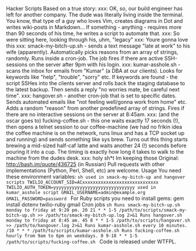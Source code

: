 Hacker Scripts Based on a true story: xxx: OK, so, our build engineer has left for another company. The dude was literally living inside the terminal. You know, that type of a guy who loves Vim, creates diagrams in Dot and writes wiki-posts in Markdown... If something - anything - requires more than 90 seconds of his time, he writes a script to automate that. xxx: So were sitting here, looking through his, uhm, "legacy" xxx: Youre gonna love this xxx: smack-my-bitch-up.sh - sends a text message "late at work" to his wife (apparently). Automatically picks reasons from an array of strings, randomly. Runs inside a cron-job. The job fires if there are active SSH-sessions on the server after 9pm with his login. xxx: kumar-asshole.sh - scans the inbox for emails from "Kumar" (a DBA at our clients). Looks for keywords like "help", "trouble", "sorry" etc. If keywords are found - the script SSHes into the clients server and rolls back the staging database to the latest backup. Then sends a reply "no worries mate, be careful next time". xxx: hangover.sh - another cron-job that is set to specific dates. Sends automated emails like "not feeling well/gonna work from home" etc. Adds a random "reason" from another predefined array of strings. Fires if there are no interactive sessions on the server at 8:45am. xxx: (and the oscar goes to) fucking-coffee.sh - this one waits exactly 17 seconds (!), then opens a telnet session to our coffee-machine (we had no frikin idea the coffee machine is on the network, runs linux and has a TCP socket up and running) and sends something like sys brew. Turns out this thing starts brewing a mid-sized half-caf latte and waits another 24 (!) seconds before pouring it into a cup. The timing is exactly how long it takes to walk to the machine from the dudes desk. xxx: holy sh*t Im keeping those Original: http://bash.im/quote/436725 (in Russian) Pull requests with other implementations (Python, Perl, Shell, etc) are welcome. Usage You need these environment variables: ```sh used in smack-my-bitch-up and hangover scripts TWILIO_ACCOUNT_SID=ACxxxxxxxxxxxxxxxxxxxxxxxxxxxxx TWILIO_AUTH_TOKEN=yyyyyyyyyyyyyyyyyyyyyyyyyyyyyyy used in kumar_asshole script GMAIL_USERNAME=admin@example.org GMAIL_PASSWORD=password ``` For Ruby scripts you need to install gems: gem install dotenv twilio-ruby gmail Cron jobs ```sh Runs smack-my-bitch-up.sh monday to friday at 9:20 pm. 20 21 * * 1-5 /path/to/scripts/smack-my-bitch-up.sh >> /path/to/smack-my-bitch-up.log 2>&1 Runs hangover.sh monday to friday at 8:45 am. 45 8 * * 1-5 /path/to/scripts/hangover.sh >> /path/to/hangover.log 2>&1 Runs kumar-asshole.sh every 10 minutes. /10 * * * /path/to/scripts/kumar-asshole.sh Runs fucking-coffee.sh hourly from 9am to 6pm on weekdays. 0 9-18 * * 1-5 /path/to/scripts/fucking-coffee.sh ``` Code is released under WTFPL.